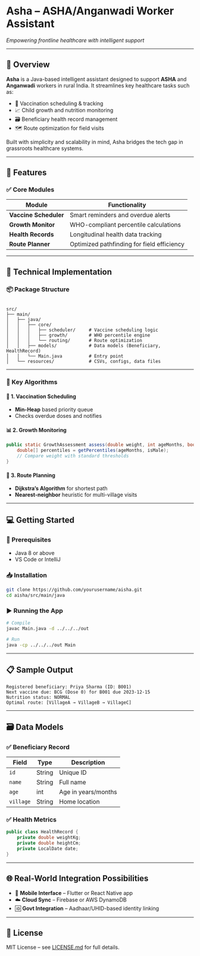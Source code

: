 # Asha – ASHA/Anganwadi Worker Assistant
*Empowering frontline healthcare with intelligent support*

---

## 📌 Overview

**Asha** is a Java-based intelligent assistant designed to support **ASHA** and **Anganwadi** workers in rural India. It streamlines key healthcare tasks such as:

- 📅 Vaccination scheduling & tracking  
- 📈 Child growth and nutrition monitoring  
- 🗃️ Beneficiary health record management  
- 🗺️ Route optimization for field visits  

Built with simplicity and scalability in mind, Asha bridges the tech gap in grassroots healthcare systems.

---

## 🚀 Features

### ✅ Core Modules

| Module               | Functionality                                  |
|----------------------|------------------------------------------------|
| **Vaccine Scheduler** | Smart reminders and overdue alerts             |
| **Growth Monitor**    | WHO-compliant percentile calculations          |
| **Health Records**    | Longitudinal health data tracking              |
| **Route Planner**     | Optimized pathfinding for field efficiency     |

---

## 🧠 Technical Implementation

### 📦 Package Structure

```

src/
├── main/
│   ├── java/
│   │   ├── core/
│   │   │   ├── scheduler/     # Vaccine scheduling logic
│   │   │   ├── growth/        # WHO percentile engine
│   │   │   └── routing/       # Route optimization
│   │   ├── models/            # Data models (Beneficiary, HealthRecord)
│   │   └── Main.java          # Entry point
│   └── resources/             # CSVs, configs, data files

````

---

### 🧩 Key Algorithms

#### 🧪 1. Vaccination Scheduling
- **Min-Heap** based priority queue
- Checks overdue doses and notifies

#### 📊 2. Growth Monitoring
```java
public static GrowthAssessment assess(double weight, int ageMonths, boolean isMale) {
    double[] percentiles = getPercentiles(ageMonths, isMale);
    // Compare weight with standard thresholds
}
````

#### 🧭 3. Route Planning

* **Dijkstra’s Algorithm** for shortest path
* **Nearest-neighbor** heuristic for multi-village visits

---

## 💻 Getting Started

### 🔧 Prerequisites

* Java 8 or above
* VS Code or IntelliJ

### 📥 Installation

```bash
git clone https://github.com/yourusername/aisha.git
cd aisha/src/main/java
```

### ▶️ Running the App

```bash
# Compile
javac Main.java -d ../../../out

# Run
java -cp ../../../out Main
```

---

## 📋 Sample Output

```
Registered beneficiary: Priya Sharma (ID: B001)
Next vaccine due: BCG (Dose 0) for B001 due 2023-12-15
Nutrition status: NORMAL
Optimal route: [VillageA → VillageB → VillageC]
```

---

## 🗃️ Data Models

### ✅ Beneficiary Record

| Field     | Type   | Description         |
| --------- | ------ | ------------------- |
| `id`      | String | Unique ID           |
| `name`    | String | Full name           |
| `age`     | int    | Age in years/months |
| `village` | String | Home location       |

### ✅ Health Metrics

```java
public class HealthRecord {
    private double weightKg;
    private double heightCm;
    private LocalDate date;
}
```

---

## 🌐 Real-World Integration Possibilities

* 📱 **Mobile Interface** – Flutter or React Native app
* ☁️ **Cloud Sync** – Firebase or AWS DynamoDB
* 🆔 **Govt Integration** – Aadhaar/UHID-based identity linking

---

## 📜 License

MIT License – see [LICENSE.md](LICENSE.md) for full details.


